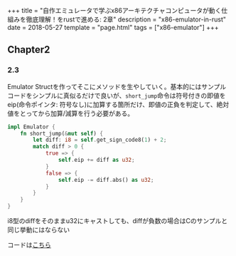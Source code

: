+++
title = "自作エミュレータで学ぶx86アーキテクチャコンピュータが動く仕組みを徹底理解！をrustで進める: 2章"
description = "x86-emulator-in-rust"
date = 2018-05-27
template = "page.html"
tags = ["x86-emulator"]
+++

## Chapter2
### 2.3
Emulator Structを作ってそこにメソッドを生やしていく。基本的にはサンプルコードをシンプルに真似るだけで良いが、`short_jump`命令は符号付きの即値をeip(命令ポインタ: 符号なし)に加算する箇所だけ、即値の正負を判定して、絶対値をとってから加算/減算を行う必要がある。
~~~rust
impl Emulator {
    fn short_jump(&mut self) {
        let diff: i8 = self.get_sign_code8(1) + 2;
        match diff > 0 {
            true => {
                self.eip += diff as u32;
            }
            false => {
                self.eip -= diff.abs() as u32;
            }
        }
    }
}
~~~

i8型のdiffをそのままu32にキャストしても、diffが負数の場合はCのサンプルと同じ挙動にはならない

コードは[こちら](https://github.com/bon-chi/rust_emu/tree/emu2.3)
